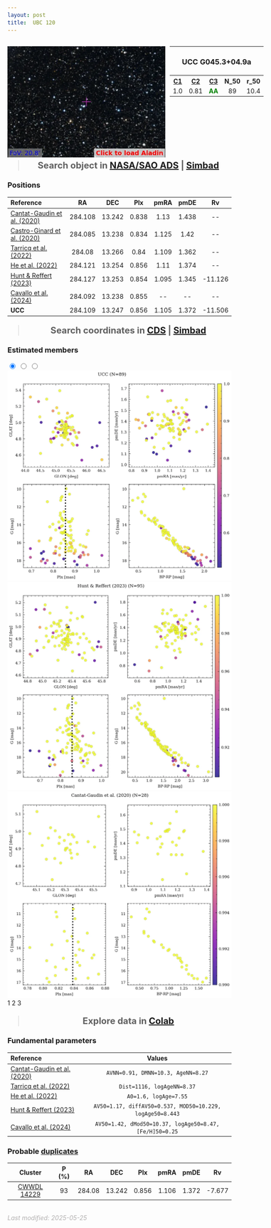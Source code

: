 ```yaml
---
layout: post
title:  UBC 120
---
```

<div style="display: flex; justify-content: space-between; width:720px;height:250px">
<div style="text-align: center;">

<!-- Static image + data attributes for FOV and target -->
<img id="aladin_img"
     data-umami-event="aladin_load"
     src="https://raw.githubusercontent.com/ucc23/Q1P/main/plots/ubc120_aladin.webp"
     alt="Click to load Aladin Lite" 
     style="width:355px;height:250px; cursor: pointer;"
     data-fov="0.347" 
     data-target="284.109 13.247"/>
<!-- Div to contain Aladin Lite viewer -->
<div id="aladin-lite-div" style="width:355px;height:250px;display:none;"></div>
<!-- Aladin Lite script (will be loaded after the image is clicked) -->
<script src="{{ site.baseurl }}/scripts/aladin_load.js"></script>

</div>
<!-- Left block -->

<table style="text-align: center; width:355px;height:250px;">
  <!-- Row 1 (title) -->
  <tr>
    <td colspan="5"><h3>UCC G045.3+04.9a</h3></td>
  </tr>
  <!-- Row 2 -->
  <tr>
    <th><a href="https://ucc.ar/faq#what-are-the-c1-c2-and-c3-parameters" title="Photometric class">C1</a></th>
    <th><a href="https://ucc.ar/faq#what-are-the-c1-c2-and-c3-parameters" title="Density class">C2</a></th>
    <th><a href="https://ucc.ar/faq#what-are-the-c1-c2-and-c3-parameters" title="Combined class">C3</a></th>
    <th><div title="Stars with membership probability >50%">N_50</div></th>
    <th><div title="Radius that contains half the members [arcmin]">r_50</div></th>
  </tr>
  <!-- Row 3 -->
  <tr>
    <td>1.0</td>
    <td>0.81</td>
    <td><span style="color: green; font-weight: bold;">A</span><span style="color: green; font-weight: bold;">A</span></td>
    <td>89</td>
    <td>10.4</td>
  </tr>
</table>
</div>

> <p style="text-align:center; font-weight: bold; font-size:20px">Search object in <a data-umami-event="nasa_search" href="https://ui.adsabs.harvard.edu/search/q=%20collection%3Aastronomy%20body%3A%22UBC%20120%22&sort=date%20desc%2C%20bibcode%20desc&p_=0" target="_blank">NASA/SAO ADS</a> | <a data-umami-event="simbad_search" href="https://simbad.cds.unistra.fr/simbad/sim-id-refs?Ident=ubc120" target="_blank">Simbad</a></p>


### Positions

| Reference    | RA    | DEC   | Plx  | pmRA  | pmDE   |  Rv  |
| :---         | :---: | :---: | :---: | :---: | :---: | :---: |
|[Cantat-Gaudin et al. (2020)](https://ui.adsabs.harvard.edu/abs/2020A%26A...640A...1C) | 284.108 | 13.242 | 0.838 | 1.13 | 1.438 | -- |
|[Castro-Ginard et al. (2020)](https://ui.adsabs.harvard.edu/abs/2020A%26A...635A..45C) | 284.085 | 13.238 | 0.834 | 1.125 | 1.42 | -- |
|[Tarricq et al. (2022)](https://ui.adsabs.harvard.edu/abs/2022A%26A...659A..59T) | 284.08 | 13.266 | 0.84 | 1.109 | 1.362 | -- |
|[He et al. (2022)](https://ui.adsabs.harvard.edu/abs/2022ApJS..262....7H) | 284.121 | 13.254 | 0.856 | 1.11 | 1.374 | -- |
|[Hunt & Reffert (2023)](https://ui.adsabs.harvard.edu/abs/2023A%26A...673A.114H) | 284.127 | 13.253 | 0.854 | 1.095 | 1.345 | -11.126 |
|[Cavallo et al. (2024)](https://ui.adsabs.harvard.edu/abs/2024AJ....167...12C) | 284.092 | 13.238 | 0.855 | -- | -- | -- |
| **UCC** |284.109 | 13.247 | 0.856 | 1.105 | 1.372 | -11.506 |

> <p style="text-align:center; font-weight: bold; font-size:20px">Search coordinates in <a data-umami-event="cds_coord_search" href="https://cdsportal.u-strasbg.fr/?target=284.109,+13.247" target="_blank">CDS</a> | <a data-umami-event="simbad_coord_search" href="https://simbad.cds.unistra.fr/mobile/object_list.html?coord=284.109%2013.247&output=json&radius=5&userEntry=ubc120" target="_blank">Simbad</a></p>

### Estimated members

<div class="carousel">
<input type="radio" name="radio-btn" id="slide1" checked>
<input type="radio" name="radio-btn" id="slide2">
<input type="radio" name="radio-btn" id="slide3">
<div class="slides">
<div class="slide">
<a href="https://raw.githubusercontent.com/ucc23/Q1P/main/plots/ubc120.webp" target="_blank">
<img src="https://raw.githubusercontent.com/ucc23/Q1P/main/plots/ubc120.webp" alt="UBC 120 UCC">
</a>
</div>
<div class="slide">
<a href="https://raw.githubusercontent.com/ucc23/Q1P/main/plots/ubc120_HUNT23.webp" target="_blank">
<img src="https://raw.githubusercontent.com/ucc23/Q1P/main/plots/ubc120_HUNT23.webp" alt="UBC 120 HUNT23">
</a>
</div>
<div class="slide">
<a href="https://raw.githubusercontent.com/ucc23/Q1P/main/plots/ubc120_CANTAT20.webp" target="_blank">
<img src="https://raw.githubusercontent.com/ucc23/Q1P/main/plots/ubc120_CANTAT20.webp" alt="UBC 120 CANTAT20">
</a>
</div>
</div>
<div class="indicators">
<label for="slide1">1</label>
<label for="slide2">2</label>
<label for="slide3">3</label>
</div>
</div>


> <p style="text-align:center; font-weight: bold; font-size:20px">Explore data in <a data-umami-event="colab" href="https://colab.research.google.com/github/ucc23/ucc/blob/main/assets/notebook.ipynb" target="_blank">Colab</a></p>


### Fundamental parameters

| Reference |  Values |
| :---         |     :---:      |
| [Cantat-Gaudin et al. (2020)](https://ui.adsabs.harvard.edu/abs/2020A%26A...640A...1C) | `AVNN=0.91, DMNN=10.3, AgeNN=8.27` |
| [Tarricq et al. (2022)](https://ui.adsabs.harvard.edu/abs/2022A%26A...659A..59T) | `Dist=1116, logAgeNN=8.37` |
| [He et al. (2022)](https://ui.adsabs.harvard.edu/abs/2022ApJS..262....7H) | `A0=1.6, logAge=7.55` |
| [Hunt & Reffert (2023)](https://ui.adsabs.harvard.edu/abs/2023A%26A...673A.114H) | `AV50=1.17, diffAV50=0.537, MOD50=10.229, logAge50=8.443` |
| [Cavallo et al. (2024)](https://ui.adsabs.harvard.edu/abs/2024AJ....167...12C) | `AV50=1.42, dMod50=10.37, logAge50=8.47, [Fe/H]50=0.25` |

### Probable <a href="https://ucc.ar/faq#how-are-probable-duplicates-identified" title="See FAQ for definition of proximity">duplicates</a>

| Cluster | P (%) | RA    | DEC   | Plx   | pmRA  | pmDE  | Rv    |
| :---:   | :---: | :---: | :---: | :---: | :---: | :---: | :---: |
|[CWWDL 14229](/_clusters/cwwdl14229/)| 93 | 284.08 | 13.242 | 0.856 | 1.106 | 1.372 | -7.677 |


<br>
<font color="b3b1b1"><i>Last modified: 2025-05-25</i></font>
